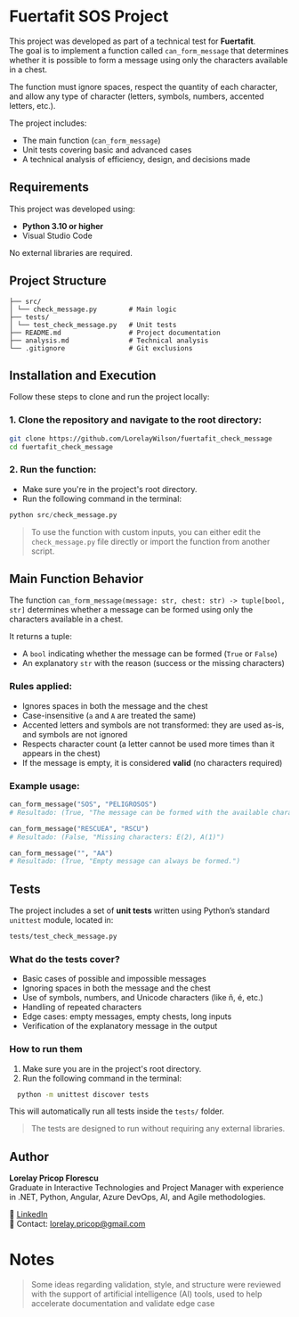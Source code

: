 # Fuertafit SOS Project

This project was developed as part of a technical test for **Fuertafit**.  
The goal is to implement a function called `can_form_message` that determines whether it is possible to form a message using only the characters available in a chest.

The function must ignore spaces, respect the quantity of each character, and allow any type of character (letters, symbols, numbers, accented letters, etc.).

The project includes:
- The main function (`can_form_message`)
- Unit tests covering basic and advanced cases
- A technical analysis of efficiency, design, and decisions made

## Requirements

This project was developed using:

- **Python 3.10 or higher**
- Visual Studio Code

No external libraries are required.

## Project Structure
```text
├── src/
│ └── check_message.py        # Main logic
├── tests/
│ └── test_check_message.py   # Unit tests
├── README.md                 # Project documentation
├── analysis.md               # Technical analysis
└── .gitignore                # Git exclusions
```
## Installation and Execution

Follow these steps to clone and run the project locally:

### 1. Clone the repository and navigate to the root directory:
```bash
git clone https://github.com/LorelayWilson/fuertafit_check_message
cd fuertafit_check_message
```
### 2. Run the function:
- Make sure you're in the project's root directory.
- Run the following command in the terminal:
```python
python src/check_message.py
```
> To use the function with custom inputs, you can either edit the `check_message.py` file directly or import the function from another script.

## Main Function Behavior

The function `can_form_message(message: str, chest: str) -> tuple[bool, str]` determines whether a message can be formed using only the characters available in a chest.

It returns a tuple:
- A `bool` indicating whether the message can be formed (`True` or `False`)
- An explanatory `str` with the reason (success or the missing characters)

### Rules applied:
- Ignores spaces in both the message and the chest
- Case-insensitive (`a` and `A` are treated the same)
- Accented letters and symbols are not transformed: they are used as-is, and symbols are not ignored
- Respects character count (a letter cannot be used more times than it appears in the chest)
- If the message is empty, it is considered **valid** (no characters required)

### Example usage:
```python
can_form_message("SOS", "PELIGROSOS")
# Resultado: (True, "The message can be formed with the available characters.")

can_form_message("RESCUEA", "RSCU")
# Resultado: (False, "Missing characters: E(2), A(1)")

can_form_message("", "AA")
# Resultado: (True, "Empty message can always be formed.")
```

## Tests
The project includes a set of **unit tests** written using Python’s standard `unittest` module, located in:
```bash
tests/test_check_message.py
```

### What do the tests cover?


- Basic cases of possible and impossible messages
- Ignoring spaces in both the message and the chest
- Use of symbols, numbers, and Unicode characters (like ñ, é, etc.)
- Handling of repeated characters
- Edge cases: empty messages, empty chests, long inputs
- Verification of the explanatory message in the output

### How to run them

1. Make sure you are in the project's root directory.
2. Run the following command in the terminal:
```bash
  python -m unittest discover tests
```
This will automatically run all tests inside the  `tests/` folder.

> The tests are designed to run without requiring any external libraries.

## Author

**Lorelay Pricop Florescu**  
Graduate in Interactive Technologies and Project Manager with experience in .NET, Python, Angular, Azure DevOps, AI, and Agile methodologies.

🔗 [LinkedIn](https://www.linkedin.com/in/lorelaypricop)  
📧 Contact: lorelay.pricop@gmail.com

# Notes
> Some ideas regarding validation, style, and structure were reviewed with the support of artificial intelligence (AI) tools, used to help accelerate documentation and validate edge case


